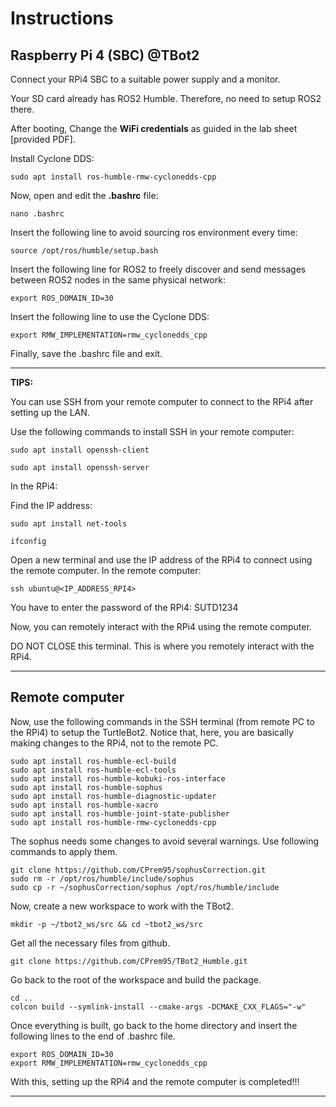 # Instructions
## Raspberry Pi 4 (SBC) @TBot2

Connect your RPi4 SBC to a suitable power supply and a monitor.

Your SD card already has ROS2 Humble. Therefore, no need to setup ROS2 there.

After booting, Change the **WiFi credentials** as guided in the lab sheet [provided PDF].

Install Cyclone DDS:
```
sudo apt install ros-humble-rmw-cyclonedds-cpp
```

Now, open and edit the **.bashrc** file:
```
nano .bashrc
```

Insert the following line to avoid sourcing ros environment every time:
```
source /opt/ros/humble/setup.bash
``` 

Insert the following line for ROS2 to freely discover and send messages between ROS2 nodes in the same physical network:
```
export ROS_DOMAIN_ID=30
``` 

Insert the following line to use the Cyclone DDS:

```
export RMW_IMPLEMENTATION=rmw_cyclonedds_cpp
```
Finally, save the .bashrc file and exit.

---
**TIPS:**

You can use SSH from your remote computer to connect to the RPi4 after setting up the LAN. 

Use the following commands to install SSH in your remote computer:
```
sudo apt install openssh-client
```
```
sudo apt install openssh-server
```
In the RPi4:

Find the IP address:
```
sudo apt install net-tools
```
```
ifconfig
```

Open a new terminal and use the IP address of the RPi4 to connect using the remote computer. In the remote computer:
```
ssh ubuntu@<IP_ADDRESS_RPI4>
```
You have to enter the password of the RPi4: SUTD1234

Now, you can remotely interact with the RPi4 using the remote computer.

DO NOT CLOSE this terminal. This is where you remotely interact with the RPi4.

---

## Remote computer
Now, use the following commands in the SSH terminal (from remote PC to the RPi4) to setup the TurtleBot2. Notice that, here, you are basically making changes to the RPi4, not to the remote PC.
```
sudo apt install ros-humble-ecl-build
sudo apt install ros-humble-ecl-tools
sudo apt install ros-humble-kobuki-ros-interface
sudo apt install ros-humble-sophus
sudo apt install ros-humble-diagnostic-updater
sudo apt install ros-humble-xacro
sudo apt install ros-humble-joint-state-publisher
sudo apt install ros-humble-rmw-cyclonedds-cpp
```
The sophus needs some changes to avoid several warnings. Use following commands to apply them.
```
git clone https://github.com/CPrem95/sophusCorrection.git
sudo rm -r /opt/ros/humble/include/sophus
sudo cp -r ~/sophusCorrection/sophus /opt/ros/humble/include
```

Now, create a new workspace to work with the TBot2.
```
mkdir -p ~/tbot2_ws/src && cd ~tbot2_ws/src
```
Get all the necessary files from github.
```
git clone https://github.com/CPrem95/TBot2_Humble.git
```
Go back to the root of the workspace and build the package.
```
cd ..
colcon build --symlink-install --cmake-args -DCMAKE_CXX_FLAGS="-w"
```
Once everything is built, go back to the home directory and insert the following lines to the end of .bashrc file.

```
export ROS_DOMAIN_ID=30
export RMW_IMPLEMENTATION=rmw_cyclonedds_cpp
```
With this, setting up the RPi4 and the remote computer is completed!!!

---
